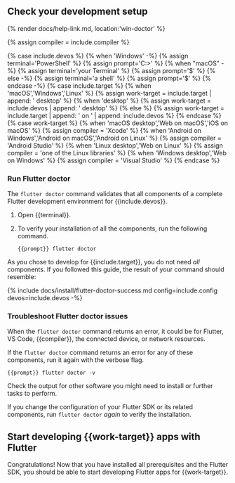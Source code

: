 
## Check your development setup

{% render docs/help-link.md, location:'win-doctor' %}

{% assign compiler = include.compiler %}

{% case include.devos %}
{% when 'Windows' -%}
   {% assign terminal='PowerShell' %}
   {% assign prompt='C:\>' %}
{% when "macOS" -%}
   {% assign terminal='your Terminal' %}
   {% assign prompt='$' %}
{% else -%}
   {% assign terminal='a shell' %}
   {% assign prompt='$' %}
{% endcase -%}
{% case include.target %}
{% when 'macOS','Windows','Linux' %}
{% assign work-target = include.target | append: ' desktop' %}
{% when 'desktop' %}
{% assign work-target = include.devos | append: ' desktop' %}
{% else %}
{% assign work-target = include.target | append: ' on ' | append: include.devos %}
{% endcase %}
{% case work-target %}
{% when 'macOS desktop','Web on macOS','iOS on macOS' %}
{% assign compiler = 'Xcode' %}
{% when 'Android on Windows','Android on macOS','Android on Linux' %}
{% assign compiler = 'Android Studio' %}
{% when 'Linux desktop','Web on Linux' %}
{% assign compiler = 'one of the Linux libraries' %}
{% when 'Windows desktop','Web on Windows' %}
{% assign compiler = 'Visual Studio' %}
{% endcase %}

### Run Flutter doctor

The `flutter doctor` command validates that all components of a
complete Flutter development environment for {{include.devos}}.

1. Open {{terminal}}.

1. To verify your installation of all the components,
   run the following command.

   ```console
   {{prompt}} flutter doctor
   ```

As you chose to develop for {{include.target}},
you do not need _all_ components.
If you followed this guide, the result of your command should resemble:

{% include docs/install/flutter-doctor-success.md config=include.config devos=include.devos -%}

### Troubleshoot Flutter doctor issues

When the `flutter doctor` command returns an error, it could be for Flutter,
VS Code, {{compiler}}, the connected device, or network resources.

If the `flutter doctor` command returns an error for any of these components,
run it again with the verbose flag.

```console
{{prompt}} flutter doctor -v
```

Check the output for other software you might need to install
or further tasks to perform.

If you change the configuration of your Flutter SDK or its related components,
run `flutter doctor` _again_ to verify the installation.

## Start developing {{work-target}} apps with Flutter

Congratulations!
Now that you have installed all prerequisites and the Flutter SDK,
you should be able to start developing Flutter apps for
{{work-target}}.
